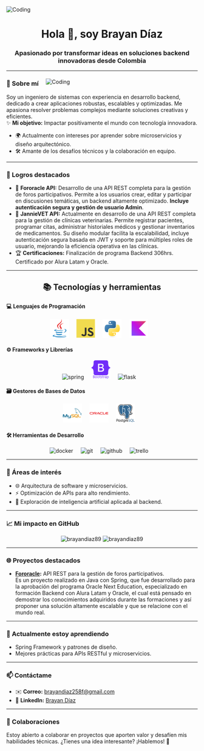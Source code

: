 <img alt="Coding" width="100%" height="220px" src="https://beingfa.com/wp-content/uploads/2014/10/coding-banner.jpg">

<h1 align="center">Hola 👋, soy Brayan Díaz</h1>
<h3 align="center">Apasionado por transformar ideas en soluciones backend innovadoras desde Colombia</h3>

---
<div style="clear: both; margin-top: 20px;">
  <img align="right" alt="Coding" width="400" src="https://i.pinimg.com/originals/cd/59/d6/cd59d626dc86397fe45080e6e9c7027d.gif">
</div>

### 🚀 Sobre mí
Soy un ingeniero de sistemas con experiencia en desarrollo backend, dedicado a crear aplicaciones robustas, escalables y optimizadas. Me apasiona resolver problemas complejos mediante soluciones creativas y eficientes.  
✨ **Mi objetivo:** Impactar positivamente el mundo con tecnología innovadora.

- 🌍 Actualmente con intereses por aprender sobre microservicios y diseño arquitectónico.  
- 🛠️ Amante de los desafíos técnicos y la colaboración en equipo.

---

### 🌟 Logros destacados
- 🚀 **Fororacle API:** Desarrollo de una API REST completa para la gestión de foros participativos. Permite a los usuarios crear, editar y participar en discusiones temáticas, un backend altamente optimizado. **Incluye autenticación segura y gestión de usuario Admin**.
- 🚀 **JannieVET API:** Actualmente en desarrollo de una API REST completa para la gestión de clínicas veterinarias. Permite registrar pacientes, programar citas, administrar historiales médicos y gestionar inventarios de medicamentos. Su diseño modular facilita la escalabilidad, incluye autenticación segura basada en JWT y soporte para múltiples roles de usuario, mejorando la eficiencia operativa en las clínicas.
- 🏆 **Certificaciones:** Finalización de programa Backend 306hrs. Certificado por Alura Latam y Oracle.

---

<h2 align="center"> 📚 Tecnologías y herramientas</h2>

#### **💻 Lenguajes de Programación**
<p align="center">
  <img src="https://raw.githubusercontent.com/devicons/devicon/master/icons/java/java-original.svg" alt="java" width="50" height="50" />&nbsp;&nbsp;&nbsp;&nbsp;
  <img src="https://raw.githubusercontent.com/devicons/devicon/master/icons/javascript/javascript-original.svg" alt="javascript" width="50" height="50" />&nbsp;&nbsp;&nbsp;&nbsp;
  <img src="https://raw.githubusercontent.com/devicons/devicon/master/icons/python/python-original.svg" alt="python" width="50" height="50" />&nbsp;&nbsp;&nbsp;&nbsp;
  <img src="https://raw.githubusercontent.com/devicons/devicon/master/icons/kotlin/kotlin-original.svg" alt="kotlin" width="50" height="50" />&nbsp;&nbsp;&nbsp;&nbsp;
</p>

#### **⚙️ Frameworks y Librerías**
<p align="center">
  <img src="https://www.vectorlogo.zone/logos/springio/springio-icon.svg" alt="spring" width="50" height="50" />&nbsp;&nbsp;&nbsp;&nbsp;
  <img src="https://raw.githubusercontent.com/devicons/devicon/master/icons/bootstrap/bootstrap-plain-wordmark.svg" alt="bootstrap" width="50" height="50" />&nbsp;&nbsp;&nbsp;&nbsp;
  <img src="https://cdn.jsdelivr.net/npm/simple-icons@v4/icons/flask.svg" alt="flask" width="50" height="50" />&nbsp;&nbsp;&nbsp;&nbsp;
</p>

#### **🗃️ Gestores de Bases de Datos**
<p align="center">
  <img src="https://raw.githubusercontent.com/devicons/devicon/master/icons/mysql/mysql-original-wordmark.svg" alt="mysql" width="50" height="50" />&nbsp;&nbsp;&nbsp;&nbsp;
  <img src="https://raw.githubusercontent.com/devicons/devicon/master/icons/oracle/oracle-original.svg" alt="oracle" width="50" height="50" />&nbsp;&nbsp;&nbsp;&nbsp;
  <img src="https://raw.githubusercontent.com/devicons/devicon/master/icons/postgresql/postgresql-original-wordmark.svg" alt="postgresql" width="50" height="50" />&nbsp;&nbsp;&nbsp;&nbsp;
</p>

#### **🛠️ Herramientas de Desarrollo**
<p align="center">
  <img src="https://www.vectorlogo.zone/logos/docker/docker-icon.svg" alt="docker" width="50" height="50" />&nbsp;&nbsp;&nbsp;&nbsp;
  <img src="https://www.vectorlogo.zone/logos/git-scm/git-scm-icon.svg" alt="git" width="50" height="50" />&nbsp;&nbsp;&nbsp;&nbsp;
  <img src="https://cdn.jsdelivr.net/npm/simple-icons@v4/icons/github.svg" alt="github" width="50" height="50" />&nbsp;&nbsp;&nbsp;&nbsp;
  <img src="https://cdn.jsdelivr.net/npm/simple-icons@v4/icons/trello.svg" alt="trello" width="50" height="50" />&nbsp;&nbsp;&nbsp;&nbsp;
</p>

---

### 🎯 Áreas de interés
- 🌐 Arquitectura de software y microservicios.  
- ⚡ Optimización de APIs para alto rendimiento.  
- 🤖 Exploración de inteligencia artificial aplicada al backend.  

---

### 📈 Mi impacto en GitHub
<p align="center">
  <img src="https://github-readme-stats.vercel.app/api?username=brayandiaz89&show_icons=true&locale=es" alt="brayandiaz89" />
  <img src="https://github-readme-streak-stats.herokuapp.com/?user=brayandiaz89&theme=default" alt="brayandiaz89" />
</p>

---

### 🌐 Proyectos destacados
- **[Fororacle](https://github.com/BrayanDiaz89/API_Rest-ForOracle):** API REST para la gestión de foros participativos.  
Es un proyecto realizado en Java con Spring, que fue desarrollado para la aprobación del programa Oracle Next Education, especializado en formación Backend con Alura Latam y Oracle, el cual está pensado en demostrar los conocimientos adquiridos durante las formaciones y así proponer una solución altamente escalable y que se relacione con el mundo real.

---

### 🌱 Actualmente estoy aprendiendo
- Spring Framework y patrones de diseño.  
- Mejores prácticas para APIs RESTful y microservicios.  

---

### 📫 Contáctame
- ✉️ **Correo:** brayandiaz258f@gmail.com  
- 🔗 **LinkedIn:** [Brayan Díaz](https://linkedin.com/in/brayan-diaz-dvlp)

---

### 🤝 Colaboraciones
Estoy abierto a colaborar en proyectos que aporten valor y desafíen mis habilidades técnicas. ¿Tienes una idea interesante? ¡Hablemos! 🚀






